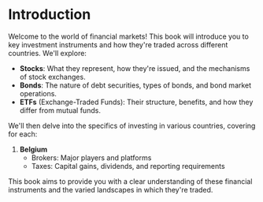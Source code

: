 Introduction
============

Welcome to the world of financial markets! This book will introduce you to key investment instruments and how they're traded across different countries. We'll explore:

- **Stocks**: What they represent, how they're issued, and the mechanisms of stock exchanges.
- **Bonds**: The nature of debt securities, types of bonds, and bond market operations.
- **ETFs** (Exchange-Traded Funds): Their structure, benefits, and how they differ from mutual funds.

We'll then delve into the specifics of investing in various countries, covering for each:

1. **Belgium**
   - Brokers: Major players and platforms
   - Taxes: Capital gains, dividends, and reporting requirements

This book aims to provide you with a clear understanding of these financial instruments and the varied landscapes in which they're traded.
